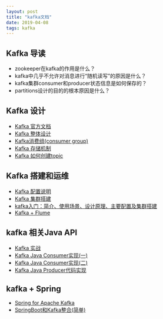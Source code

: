 ```yaml
---
layout: post
title: "kafka文档"
date: 2019-04-08
tags: kafka
---
```


## Kafka 导读
* zookeeper在kafka的作用是什么？
* kafka中几乎不允许对消息进行“随机读写”的原因是什么？
* kafka集群consumer和producer状态信息是如何保存的？
* partitions设计的目的的根本原因是什么？


## Kafka 设计
* [Kafka 官方文档](http://kafka.apachecn.org/)
* [Kafka 整体设计](https://www.jianshu.com/p/d3e963ff8b70)
* [Kafka消费组(consumer group)](http://www.cnblogs.com/huxi2b/p/6223228.html)
* [Kafka 存储机制](https://www.cnblogs.com/cynchanpin/p/7339537.html)
* [Kafka 如何创建topic](https://www.cnblogs.com/huxi2b/p/5923252.html)



## Kafka 搭建和运维
* [Kafka 配置说明](https://www.cnblogs.com/rilley/p/5391268.html)
* [Kafka 集群搭建](https://blog.51cto.com/littledevil/2134694?source=dra)
* [kafka入门：简介、使用场景、设计原理、主要配置及集群搭建](https://www.cnblogs.com/likehua/p/3999538.html)
* [Kafka + Flume](https://www.cnblogs.com/daviddu/articles/7805094.html)


## kafka 相关Java API
* [Kafka 实战](https://www.cnblogs.com/hei12138/p/7805475.html)
* [Kafka Java Consumer实现(一)](https://www.cnblogs.com/liuming1992/p/6432506.html)
* [Kafka Java Consumer实现(二)](http://www.cnblogs.com/liuming1992/p/6432626.html)
* [Kafka Java Producer代码实现](https://www.cnblogs.com/liuming1992/p/6433055.html)

## kafka + Spring
* [Spring for Apache Kafka](https://spring.io/projects/spring-kafka)
* [SpringBoot和Kafka整合(简单)](https://spring.io/projects/spring-kafka)



